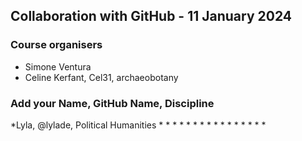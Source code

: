 ## Collaboration with GitHub - 11 January 2024

### Course organisers
* Simone Ventura
* Celine Kerfant, Cel31, archaeobotany

### Add your Name, GitHub Name, Discipline
*Lyla, @lylade, Political Humanities 
*
*
*
*
*
*
*
*
*
*
*
*
*
*
*
*
